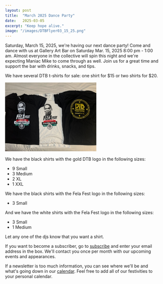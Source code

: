```yaml
---
layout: post
title:  "March 2025 Dance Party"
date:   2025-03-05
excerpt: "Keep hope alive."
image: "/images/DTBFlyer03_15_25.png"
---
```


Saturday, March 15, 2025, we're having our next dance party! Come and dance with us at Gallery Art Bar on Saturday Mar. 15, 2025 8:00 pm - 1:00 am. Almost everyone in the collective will spin this night and we're expecting Maniac Mike to come through as well. Join us for a great time and support the bar with drinks, snacks, and tips. 

We have several DTB t-shirts for sale: one shirt for $15 or two shirts for $20. 

<img src="https://raw.githubusercontent.com/kinson2/WeAreDTB/refs/heads/main/images/IMG_1232.jpg" alt="black shirt with Fela Fest logo, white shirt with Fela Fest logo, black shirt with gold DTB logo" width="300" height="225">

We have the black shirts with the gold DTB logo in the following sizes:
- 9 Small
- 3 Medium
- 2 XL
- 1 XXL

We have the black shirts with the Fela Fest logo in the following sizes:
- 3 Small

And we have the white shirts with the Fela Fest logo in the following sizes:
- 3 Small
- 1 Medium

Let any one of the djs know that you want a shirt. 

If you want to become a subscriber, go to [subscribe](https://wearedtb.com/subscribe/) and enter your email address in the box. We'll contact you once per month with our upcoming events and appearances. 

If a newsletter is too much information, you can see where we'll be and what's going down in our [calendar](https://wearedtb.com/calendar/). Feel free to add all of our festivities to your personal calendar.
